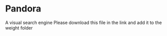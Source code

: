 # Pandora
A visual search engine
Please download this file in the link and add it to the weight folder
